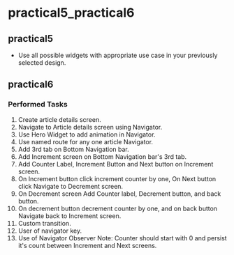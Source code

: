 # practical5_practical6

## practical5 

* Use all possible widgets with appropriate use case in your previously selected design.

## practical6

### Performed Tasks

1) Create article details screen.
2) Navigate to Article details screen using Navigator.
3) Use Hero Widget to add animation in Navigator.
4) Use named route for any one article Navigator.
5) Add 3rd tab on Bottom Navigation bar.
6) Add Increment screen on Bottom Navigation bar's 3rd tab.
7) Add Counter Label, Increment Button and Next button on Increment screen.
8) On Increment button click increment counter by one, On Next button click Navigate to Decrement screen.
9) On Decrement screen Add Counter label, Decrement button, and back button.
10) On decrement button decrement counter by one, and on back button Navigate back to Increment screen.
11) Custom transition.
12) User of navigator key.
13) Use of Navigator Observer Note: Counter should start with 0 and persist it's count between Increment and Next screens.
